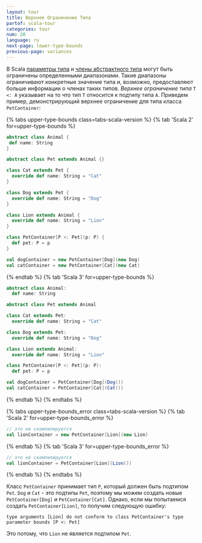 ```yaml
---
layout: tour
title: Верхнее Ограничение Типа
partof: scala-tour
categories: tour
num: 20
language: ru
next-page: lower-type-bounds
previous-page: variances
---
```


В Scala [параметры типа](generic-classes.html) и [члены абстрактного типа](abstract-type-members.html) могут быть ограничены определенными диапазонами. Такие диапазоны ограничивают конкретные значение типа и, возможно, предоставляют больше информации о членах таких типов. _Верхнее ограничение типа_ `T <: A` указывает на то что тип `T` относится к подтипу типа `A`.
Приведем пример, демонстрирующий верхнее ограничение для типа класса `PetContainer`:

{% tabs upper-type-bounds class=tabs-scala-version %}
{% tab 'Scala 2' for=upper-type-bounds %}

```scala mdoc
abstract class Animal {
 def name: String
}

abstract class Pet extends Animal {}

class Cat extends Pet {
  override def name: String = "Cat"
}

class Dog extends Pet {
  override def name: String = "Dog"
}

class Lion extends Animal {
  override def name: String = "Lion"
}

class PetContainer[P <: Pet](p: P) {
  def pet: P = p
}

val dogContainer = new PetContainer[Dog](new Dog)
val catContainer = new PetContainer[Cat](new Cat)
```

{% endtab %}
{% tab 'Scala 3' for=upper-type-bounds %}

```scala
abstract class Animal:
  def name: String

abstract class Pet extends Animal

class Cat extends Pet:
  override def name: String = "Cat"

class Dog extends Pet:
  override def name: String = "Dog"

class Lion extends Animal:
  override def name: String = "Lion"

class PetContainer[P <: Pet](p: P):
  def pet: P = p

val dogContainer = PetContainer[Dog](Dog())
val catContainer = PetContainer[Cat](Cat())
```

{% endtab %}
{% endtabs %}

{% tabs upper-type-bounds_error class=tabs-scala-version %}
{% tab 'Scala 2' for=upper-type-bounds_error %}

```scala mdoc:fail
// это не скомпилируется
val lionContainer = new PetContainer[Lion](new Lion)
```

{% endtab %}
{% tab 'Scala 3' for=upper-type-bounds_error %}

```scala
// это не скомпилируется
val lionContainer = PetContainer[Lion](Lion())
```

{% endtab %}
{% endtabs %}

Класс `PetContainer` принимает тип `P`, который должен быть подтипом `Pet`. `Dog` и `Cat` - это подтипы `Pet`, поэтому мы можем создать новые `PetContainer[Dog]` и `PetContainer[Cat]`. Однако, если мы попытаемся создать `PetContainer[Lion]`, то получим следующую ошибку:

`type arguments [Lion] do not conform to class PetContainer's type parameter bounds [P <: Pet]`

Это потому, что `Lion` не является подтипом `Pet`.
